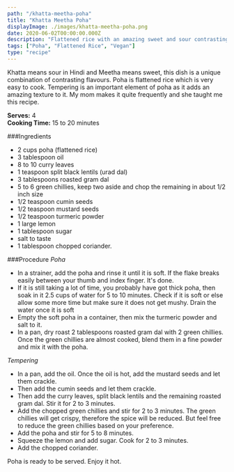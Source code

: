 ```yaml
---
path: "/khatta-meetha-poha"
title: "Khatta Meetha Poha"
displayImage: ./images/khatta-meetha-poha.png
date: 2020-06-02T00:00:00.000Z
description: "Flattened rice with an amazing sweet and sour contrasting combination."
tags: ["Poha", "Flattened Rice", "Vegan"]
type: "recipe"
---
```


Khatta means sour in Hindi and Meetha means sweet, this dish is a unique combination of contrasting flavours. Poha is flattened rice which is very easy to cook. Tempering is an important element of poha as it adds an amazing texture to it. My mom makes it quite frequently and she taught me this recipe. 

**Serves:** 4\
**Cooking Time:** 15 to 20 minutes

###Ingredients
- 2 cups poha (flattened rice)
- 3 tablespoon oil
- 8 to 10 curry leaves
- 1 teaspoon split black lentils (urad dal)
- 3 tablespoons roasted gram dal
- 5 to 6 green chillies, keep two aside and chop the remaining in about 1/2 inch size
- 1/2 teaspoon cumin seeds
- 1/2 teaspoon mustard seeds
- 1/2 teaspoon turmeric powder
- 1 large lemon
- 1 tablespoon sugar
- salt to taste
- 1 tablespoon chopped coriander.

###Procedure
*Poha*
- In a strainer, add the poha and rinse it until it is soft. If the flake breaks easily between your thumb and index finger. It's done. 
- If it is still taking a lot of time, you probably have got thick poha, then soak in it 2.5 cups of water for 5 to 10 minutes. Check if it is soft or else allow some more time but make sure it does not get mushy. Drain the water once it is soft
- Empty the soft poha in a container, then mix the turmeric powder and salt to it.
- In a pan, dry roast 2 tablespoons roasted gram dal with 2 green chillies. Once the green chillies are almost cooked, blend them in a fine powder and mix it with the poha.

*Tempering*
- In a pan, add the oil. Once the oil is hot, add the mustard seeds and let them crackle. 
- Then add the cumin seeds and let them crackle.
- Then add the curry leaves, split black lentils and the remaining roasted gram dal. Stir it for 2 to 3 minutes.
- Add the chopped green chillies and stir for 2 to 3 minutes. The green chillies will get crispy, therefore the spice will be reduced. But feel free to reduce the green chillies based on your preference. 
- Add the poha and stir for 5 to 8 minutes. 
- Squeeze the lemon and add sugar. Cook for 2 to 3 minutes. 
- Add the chopped coriander. 

Poha is ready to be served. Enjoy it hot. 